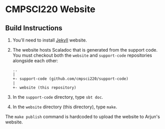 CMPSCI220 Website
=================

Build Instructions
------------------

1. You'll need to install [Jekyll] website.

1. The website hosts Scaladoc that is generated from the support code. You must
   checkout both the `website` and `support-code` repositories alongside each
   other:

   ```
   ..
   |
   +- support-code (github.com/cmpsci220/support-code)
   |
   +- website (this repository)
   ```

1. In the `support-code` directory, type `sbt doc`.

1. In the `website` directory (this directory), type `make`.

The `make publish` command is hardcoded to upload the website to Arjun's
website.

[Jekyll]: http://jekyllrb.com
[Pygments]: http://pygments.org
